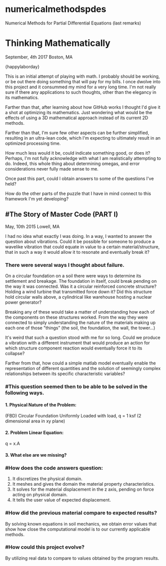 # numericalmethodspdes
Numerical Methods for Partial Differential Equations (last remarks)

<h1> Thinking Mathematically </h1>
<p> September, 4th 2017 
Boston, MA </p> 

 {happylaborday}
 
<p> This is an initial attempt of playing with math. I probably should be working, or be out there doing something that will pay for my bills. I once dwolve into this project and it consummed my mind for a very long time. I'm not really sure if there any applications to such thoughts, other than the elegancy in its mathematics.</p> 

Farther than that, after learning about how GitHub works I thought I'd give it a shot at optimizing its mathematics. 
Just wondering what would be the effects of using a 3D mathematical approach instead of its current 2D methods.

Farther than that, I'm sure few other aspects can be further simplified, resulting in an ultra-lean code, which I'm expecting to ultimately result in an optimized processing time.

How much less would it be, could indicate something good, or does it?
Perhaps, I'm not fully acknowledge with what I am realistically attempting to do.
Indeed, this whole thing about determining omegas, and error considerations never fully made sense to me.

Once past this part, could I obtain answers to some of the questions I've held?

How do the other parts of the puzzle that I have in mind connect to this framework I'm yet developing?</p> 

<h2> #The Story of Master Code (PART I) </h2>
May, 10th 2015
Lowell, MA

<p> I had no idea what exactly I was doing. In a way, I wanted to answer the question about vibrations.
Could it be possible for someone to produce a wavelike vibration that could equate in value to a certain material/structure, that in such a way it would allow it to resonate and eventually break it?</p> 

<h3>There were several ways I thought about failure. </h3>

On a circular foundation on a soil there were ways to determine its settlement and breakage.
The foundation in itself, could break pending on the way it was connected. Was it a circular reinforced concrete structure? Holding a wind turbine that transmitted force down it? Did this structure hold circular walls above, a cylindrical like warehouse hosting a nuclear power generator?

Breaking any of these would take a matter of understanding how each of the components on these structures worked. From the way they were connected to simply understanding the nature of the materials making up each one of those "things" (the soil, the foundation, the wall, the tower...)

It's weird that such a question stood with me for so long. Could we produce a vibration with a different instrument that would produce an action for which structure component reaction would eventually force it to its collapse?

Farther from that, how could a simple matlab model eventually enable the representation of different quantities and the solution of seemingly complex relationships between its specific characteristic variables?

<h3> #This question seemed then to be able to be solved in the following ways. </h3>

<h4> 1. Physical Nature of the Problem: </h4>

(FBD) Circular Foundation Uniformly Loaded with load, q = 1 ksf (2 dimensional area in xy plane)

<h4>2. Problem Linear Equation:</h4>

q = x.A

<h4>3. What else are we missing? </h4>

<h3> #How does the code answers question: </h3>

1. It discretizes the physical domain.
2. It meshes and gives the domain the material property characteristics.
3. It solves for the material displacement in the z axis, pending on force acting on physical domain.
4. It tells the user value of expected displacement.

<h3> #How did the previous material compare to expected results? </h3>
By solving known equations in soil mechanics, we obtain error values that show how close the computational model is to our currently applicable methods. 

<h3> #How could this project evolve? </h3>
By utilizing real data to compare to values obtained by the program results.
